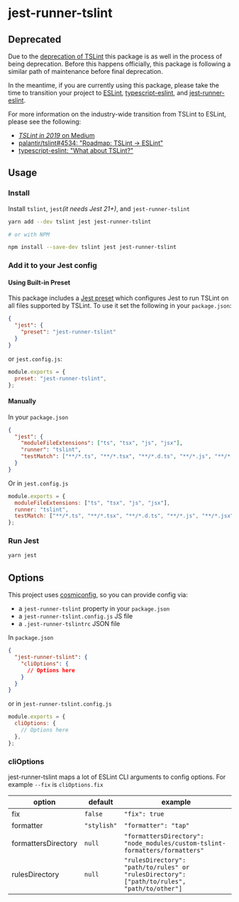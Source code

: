 # jest-runner-tslint

## **Deprecated**

Due to the [deprecation of TSLint](https://github.com/palantir/tslint/issues/4534) this package is as well in the process of being deprecation. Before this happens officially, this package is following a similar path of maintenance before final deprecation.

In the meantime, if you are currently using this package, please take the time to transition your project to [ESLint](https://eslint.org/), [typescript-eslint](https://github.com/typescript-eslint/typescript-eslint), and [jest-runner-eslint](https://github.com/jest-community/jest-runner-eslint).

For more information on the industry-wide transition from TSLint to ESLint, please see the following:

- [_TSLint in 2019_ on Medium](https://medium.com/palantir/tslint-in-2019-1a144c2317a9)
- [palantir/tslint#4534: "Roadmap: TSLint -> ESLint"](https://github.com/palantir/tslint/issues/4534)
- [typescript-eslint: "What about TSLint?"](https://github.com/typescript-eslint/typescript-eslint#what-about-tslint)

## Usage

### Install

Install `tslint`, `jest`_(it needs Jest 21+)_, and `jest-runner-tslint`

```bash
yarn add --dev tslint jest jest-runner-tslint

# or with NPM

npm install --save-dev tslint jest jest-runner-tslint

```

### Add it to your Jest config

#### Using Built-in Preset

This package includes a [Jest preset](https://jestjs.io/docs/en/configuration#preset-string) which configures Jest to run TSLint on all files supported by TSLint. To use it set the following in your `package.json`:

```json
{
  "jest": {
    "preset": "jest-runner-tslint"
  }
}
```

or `jest.config.js`:

```js
module.exports = {
  preset: "jest-runner-tslint",
};
```

#### Manually

In your `package.json`

```json
{
  "jest": {
    "moduleFileExtensions": ["ts", "tsx", "js", "jsx"],
    "runner": "tslint",
    "testMatch": ["**/*.ts", "**/*.tsx", "**/*.d.ts", "**/*.js", "**/*.jsx"]
  }
}
```

Or in `jest.config.js`

```js
module.exports = {
  moduleFileExtensions: ["ts", "tsx", "js", "jsx"],
  runner: "tslint",
  testMatch: ["**/*.ts", "**/*.tsx", "**/*.d.ts", "**/*.js", "**/*.jsx"],
};
```

### Run Jest

```bash
yarn jest
```

## Options

This project uses [cosmiconfig](https://github.com/davidtheclark/cosmiconfig), so you can provide config via:

- a `jest-runner-tslint` property in your `package.json`
- a `jest-runner-tslint.config.js` JS file
- a `.jest-runner-tslintrc` JSON file

In `package.json`

```json
{
  "jest-runner-tslint": {
    "cliOptions": {
      // Options here
    }
  }
}
```

or in `jest-runner-tslint.config.js`

```js
module.exports = {
  cliOptions: {
    // Options here
  },
};
```

### cliOptions

jest-runner-tslint maps a lot of ESLint CLI arguments to config options. For example `--fix` is `cliOptions.fix`

| option              | default     | example                                                                                     |
| ------------------- | ----------- | ------------------------------------------------------------------------------------------- |
| fix                 | `false`     | `"fix": true`                                                                               |
| formatter           | `"stylish"` | `"formatter": "tap"`                                                                        |
| formattersDirectory | `null`      | `"formattersDirectory": "node_modules/custom-tslint-formatters/formatters"`                 |
| rulesDirectory      | `null`      | `"rulesDirectory": "path/to/rules" or "rulesDirectory": ["path/to/rules", "path/to/other"]` |
